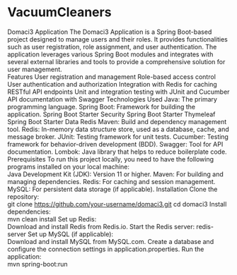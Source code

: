 # VacuumCleaners
Domaci3 Application  The Domaci3 Application is a Spring Boot-based project designed to manage users and their roles. It provides functionalities such as user registration, role assignment, and user authentication. The application leverages various Spring Boot modules and integrates with several external libraries and tools to provide a comprehensive solution for user management.  
Features
User registration and management
Role-based access control
User authentication and authorization
Integration with Redis for caching
RESTful API endpoints
Unit and integration testing with JUnit and Cucumber
API documentation with Swagger
Technologies Used
Java: The primary programming language.
Spring Boot: Framework for building the application.
Spring Boot Starter Security
Spring Boot Starter Thymeleaf
Spring Boot Starter Data Redis
Maven: Build and dependency management tool.
Redis: In-memory data structure store, used as a database, cache, and message broker.
JUnit: Testing framework for unit tests.
Cucumber: Testing framework for behavior-driven development (BDD).
Swagger: Tool for API documentation.
Lombok: Java library that helps to reduce boilerplate code.
Prerequisites
To run this project locally, you need to have the following programs installed on your local machine:  
Java Development Kit (JDK): Version 11 or higher.
Maven: For building and managing dependencies.
Redis: For caching and session management.
MySQL: For persistent data storage (if applicable).
Installation
Clone the repository:  
git clone https://github.com/your-username/domaci3.git
cd domaci3
Install dependencies:  
mvn clean install
Set up Redis:  
Download and install Redis from Redis.io.
Start the Redis server:
redis-server
Set up MySQL (if applicable):  
Download and install MySQL from MySQL.com.
Create a database and configure the connection settings in application.properties.
Run the application:  
mvn spring-boot:run
